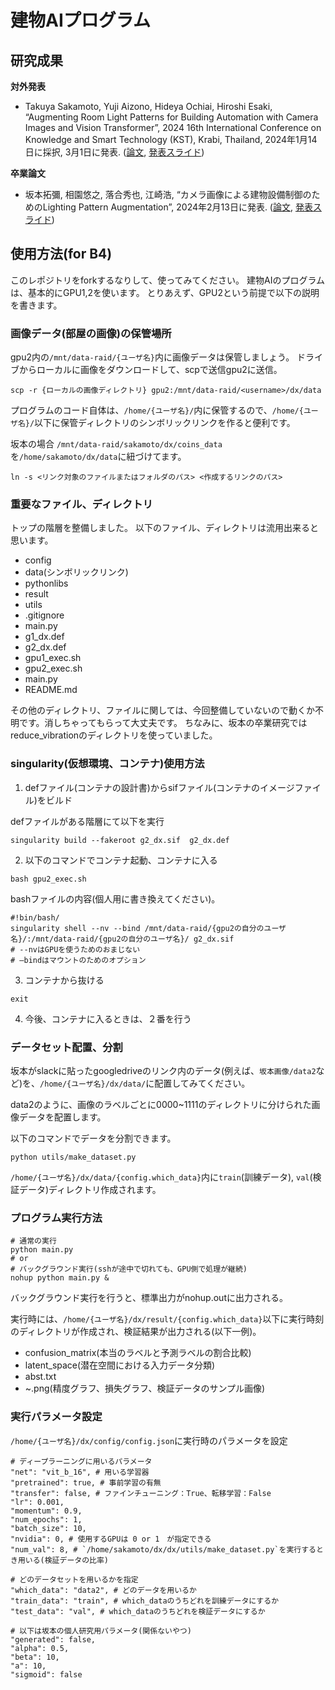 # 建物AIプログラム

## 研究成果

**対外発表**

- Takuya Sakamoto, Yuji Aizono, Hideya Ochiai, Hiroshi Esaki, “Augmenting Room Light Patterns for Building Automation with Camera Images and Vision Transformer”, 2024 16th International Conference on Knowledge and Smart Technology (KST), Krabi, Thailand, 2024年1月14日に採択, 3月1日に発表.
([論文](https://drive.google.com/file/d/1ak7V3B5unMMQqzjsubCvrZEn4vvBEb1g/view?usp=drive_link), [発表スライド](https://drive.google.com/file/d/1olXuFwkhMZTxBBsUlgG9cgOfW50aE4Yc/view?usp=drive_link))

**卒業論文**

- 坂本拓彌, 相園悠之, 落合秀也, 江崎浩, “カメラ画像による建物設備制御のためのLighting Pattern Augmentation”, 2024年2月13日に発表.
([論文](https://drive.google.com/file/d/1KWouzVKaTgMO3_aRj5VYl37fN7bNv7_F/view?usp=drive_link), [発表スライド](https://drive.google.com/file/d/1Ms0Gv0a2sYZjgdE5suFYA5pnyiLHpsKM/view?usp=drive_link))

## 使用方法(for B4)

このレポジトリをforkするなりして、使ってみてください。
建物AIのプログラムは、基本的にGPU1,2を使います。
とりあえず、GPU2という前提で以下の説明を書きます。

### 画像データ(部屋の画像)の保管場所

gpu2内の`/mnt/data-raid/{ユーザ名}`内に画像データは保管しましょう。
ドライブからローカルに画像をダウンロードして、scpで送信gpu2に送信。

```
scp -r {ローカルの画像ディレクトリ} gpu2:/mnt/data-raid/<username>/dx/data
```

プログラムのコード自体は、`/home/{ユーザ名}/`内に保管するので、`/home/{ユーザ名}/`以下に保管ディレクトリのシンボリックリンクを作ると便利です。

坂本の場合
`/mnt/data-raid/sakamoto/dx/coins_data`を`/home/sakamoto/dx/data`に紐づけてます。

```
ln -s <リンク対象のファイルまたはフォルダのパス> <作成するリンクのパス>
```

### 重要なファイル、ディレクトリ

トップの階層を整備しました。
以下のファイル、ディレクトリは流用出来ると思います。

- config
- data(シンボリックリンク)
- pythonlibs
- result
- utils
- .gitignore
- main.py
- g1_dx.def
- g2_dx.def
- gpu1_exec.sh
- gpu2_exec.sh
- main.py
- README.md

その他のディレクトリ、ファイルに関しては、今回整備していないので動くか不明です。消しちゃってもらって大丈夫です。
ちなみに、坂本の卒業研究ではreduce_vibrationのディレクトリを使っていました。

### singularity(仮想環境、コンテナ)使用方法

1. defファイル(コンテナの設計書)からsifファイル(コンテナのイメージファイル)をビルド

defファイルがある階層にて以下を実行

```
singularity build --fakeroot g2_dx.sif  g2_dx.def
```

2. 以下のコマンドでコンテナ起動、コンテナに入る

```
bash gpu2_exec.sh
```

bashファイルの内容(個人用に書き換えてください)。

```
#!bin/bash/
singularity shell --nv --bind /mnt/data-raid/{gpu2の自分のユーザ名}/:/mnt/data-raid/{gpu2の自分のユーザ名}/ g2_dx.sif
# --nvはGPUを使うためのおまじない
# —bindはマウントのためのオプション
```

 3. コンテナから抜ける

```
exit
```

4. 今後、コンテナに入るときは、２番を行う

### データセット配置、分割

坂本がslackに貼ったgoogledriveのリンク内のデータ(例えば、`坂本画像/data2`など)を、`/home/{ユーザ名}/dx/data/`に配置してみてください。

data2のように、画像のラベルごとに0000~1111のディレクトリに分けられた画像データを配置します。

以下のコマンドでデータを分割できます。

```
python utils/make_dataset.py
```

`/home/{ユーザ名}/dx/data/{config.which_data}`内に`train`(訓練データ), `val`(検証データ)ディレクトリ作成されます。

### プログラム実行方法

```
# 通常の実行
python main.py
# or
# バックグラウンド実行(sshが途中で切れても、GPU側で処理が継続)
nohup python main.py &
```

バックグラウンド実行を行うと、標準出力がnohup.outに出力される。

実行時には、`/home/{ユーザ名}/dx/result/{config.which_data}`以下に実行時刻のディレクトリが作成され、検証結果が出力される(以下一例)。

- confusion_matrix(本当のラベルと予測ラベルの割合比較)
- latent_space(潜在空間における入力データ分類)
- abst.txt
- ~.png(精度グラフ、損失グラフ、検証データのサンプル画像)

### 実行パラメータ設定

`/home/{ユーザ名}/dx/config/config.json`に実行時のパラメータを設定

```
# ディープラーニングに用いるパラメータ
"net": "vit_b_16", # 用いる学習器
"pretrained": true, # 事前学習の有無
"transfer": false, # ファインチューニング：True、転移学習：False
"lr": 0.001,
"momentum": 0.9,
"num_epochs": 1,
"batch_size": 10,
"nvidia": 0, # 使用するGPUは 0 or 1　が指定できる
"num_val": 8, # `/home/sakamoto/dx/dx/utils/make_dataset.py`を実行するとき用いる(検証データの比率)

# どのデータセットを用いるかを指定
"which_data": "data2", # どのデータを用いるか
"train_data": "train", # which_dataのうちどれを訓練データにするか
"test_data": "val", # which_dataのうちどれを検証データにするか

# 以下は坂本の個人研究用パラメータ(関係ないやつ)
"generated": false,
"alpha": 0.5,
"beta": 10,
"a": 10,
"sigmoid": false
```

